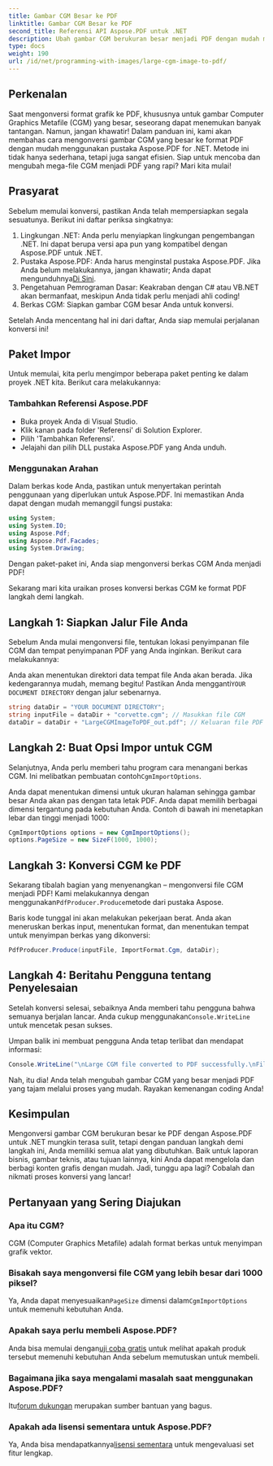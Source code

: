 ```yaml
---
title: Gambar CGM Besar ke PDF
linktitle: Gambar CGM Besar ke PDF
second_title: Referensi API Aspose.PDF untuk .NET
description: Ubah gambar CGM berukuran besar menjadi PDF dengan mudah menggunakan Aspose.PDF untuk .NET. Ikuti panduan sederhana ini untuk proses konversi yang cepat dan efektif.
type: docs
weight: 190
url: /id/net/programming-with-images/large-cgm-image-to-pdf/
---
```

## Perkenalan

Saat mengonversi format grafik ke PDF, khususnya untuk gambar Computer Graphics Metafile (CGM) yang besar, seseorang dapat menemukan banyak tantangan. Namun, jangan khawatir! Dalam panduan ini, kami akan membahas cara mengonversi gambar CGM yang besar ke format PDF dengan mudah menggunakan pustaka Aspose.PDF for .NET. Metode ini tidak hanya sederhana, tetapi juga sangat efisien. Siap untuk mencoba dan mengubah mega-file CGM menjadi PDF yang rapi? Mari kita mulai!

## Prasyarat

Sebelum memulai konversi, pastikan Anda telah mempersiapkan segala sesuatunya. Berikut ini daftar periksa singkatnya:

1. Lingkungan .NET: Anda perlu menyiapkan lingkungan pengembangan .NET. Ini dapat berupa versi apa pun yang kompatibel dengan Aspose.PDF untuk .NET.
2. Pustaka Aspose.PDF: Anda harus menginstal pustaka Aspose.PDF. Jika Anda belum melakukannya, jangan khawatir; Anda dapat mengunduhnya[Di Sini](https://releases.aspose.com/pdf/net/).
3. Pengetahuan Pemrograman Dasar: Keakraban dengan C# atau VB.NET akan bermanfaat, meskipun Anda tidak perlu menjadi ahli coding!
4. Berkas CGM: Siapkan gambar CGM besar Anda untuk konversi.

Setelah Anda mencentang hal ini dari daftar, Anda siap memulai perjalanan konversi ini!

## Paket Impor

Untuk memulai, kita perlu mengimpor beberapa paket penting ke dalam proyek .NET kita. Berikut cara melakukannya:

### Tambahkan Referensi Aspose.PDF

- Buka proyek Anda di Visual Studio.
- Klik kanan pada folder 'Referensi' di Solution Explorer.
- Pilih 'Tambahkan Referensi'.
- Jelajahi dan pilih DLL pustaka Aspose.PDF yang Anda unduh.

### Menggunakan Arahan

Dalam berkas kode Anda, pastikan untuk menyertakan perintah penggunaan yang diperlukan untuk Aspose.PDF. Ini memastikan Anda dapat dengan mudah memanggil fungsi pustaka:

```csharp
using System;
using System.IO;
using Aspose.Pdf;
using Aspose.Pdf.Facades;
using System.Drawing;
```

Dengan paket-paket ini, Anda siap mengonversi berkas CGM Anda menjadi PDF!

Sekarang mari kita uraikan proses konversi berkas CGM ke format PDF langkah demi langkah.

## Langkah 1: Siapkan Jalur File Anda

Sebelum Anda mulai mengonversi file, tentukan lokasi penyimpanan file CGM dan tempat penyimpanan PDF yang Anda inginkan. Berikut cara melakukannya:

 Anda akan menentukan direktori data tempat file Anda akan berada. Jika kedengarannya mudah, memang begitu! Pastikan Anda mengganti`YOUR DOCUMENT DIRECTORY` dengan jalur sebenarnya.

```csharp
string dataDir = "YOUR DOCUMENT DIRECTORY";
string inputFile = dataDir + "corvette.cgm"; // Masukkan file CGM
dataDir = dataDir + "LargeCGMImageToPDF_out.pdf"; // Keluaran file PDF
```

## Langkah 2: Buat Opsi Impor untuk CGM

 Selanjutnya, Anda perlu memberi tahu program cara menangani berkas CGM. Ini melibatkan pembuatan contoh`CgmImportOptions`.

Anda dapat menentukan dimensi untuk ukuran halaman sehingga gambar besar Anda akan pas dengan tata letak PDF. Anda dapat memilih berbagai dimensi tergantung pada kebutuhan Anda. Contoh di bawah ini menetapkan lebar dan tinggi menjadi 1000:

```csharp
CgmImportOptions options = new CgmImportOptions();
options.PageSize = new SizeF(1000, 1000);
```

## Langkah 3: Konversi CGM ke PDF

 Sekarang tibalah bagian yang menyenangkan – mengonversi file CGM menjadi PDF! Kami melakukannya dengan menggunakan`PdfProducer.Produce`metode dari pustaka Aspose.

Baris kode tunggal ini akan melakukan pekerjaan berat. Anda akan meneruskan berkas input, menentukan format, dan menentukan tempat untuk menyimpan berkas yang dikonversi:

```csharp
PdfProducer.Produce(inputFile, ImportFormat.Cgm, dataDir);
```

## Langkah 4: Beritahu Pengguna tentang Penyelesaian

 Setelah konversi selesai, sebaiknya Anda memberi tahu pengguna bahwa semuanya berjalan lancar. Anda cukup menggunakan`Console.WriteLine` untuk mencetak pesan sukses.

Umpan balik ini membuat pengguna Anda tetap terlibat dan mendapat informasi:

```csharp
Console.WriteLine("\nLarge CGM file converted to PDF successfully.\nFile saved at " + dataDir);
```

Nah, itu dia! Anda telah mengubah gambar CGM yang besar menjadi PDF yang tajam melalui proses yang mudah. Rayakan kemenangan coding Anda!

## Kesimpulan

Mengonversi gambar CGM berukuran besar ke PDF dengan Aspose.PDF untuk .NET mungkin terasa sulit, tetapi dengan panduan langkah demi langkah ini, Anda memiliki semua alat yang dibutuhkan. Baik untuk laporan bisnis, gambar teknis, atau tujuan lainnya, kini Anda dapat mengelola dan berbagi konten grafis dengan mudah. Jadi, tunggu apa lagi? Cobalah dan nikmati proses konversi yang lancar!

## Pertanyaan yang Sering Diajukan

### Apa itu CGM?
CGM (Computer Graphics Metafile) adalah format berkas untuk menyimpan grafik vektor.

### Bisakah saya mengonversi file CGM yang lebih besar dari 1000 piksel?
 Ya, Anda dapat menyesuaikan`PageSize` dimensi dalam`CgmImportOptions` untuk memenuhi kebutuhan Anda.

### Apakah saya perlu membeli Aspose.PDF?
 Anda bisa memulai dengan[uji coba gratis](https://releases.aspose.com/) untuk melihat apakah produk tersebut memenuhi kebutuhan Anda sebelum memutuskan untuk membeli.

### Bagaimana jika saya mengalami masalah saat menggunakan Aspose.PDF?
 Itu[forum dukungan](https://forum.aspose.com/c/pdf/10) merupakan sumber bantuan yang bagus.

### Apakah ada lisensi sementara untuk Aspose.PDF?
 Ya, Anda bisa mendapatkannya[lisensi sementara](https://purchase.aspose.com/temporary-license/) untuk mengevaluasi set fitur lengkap.
